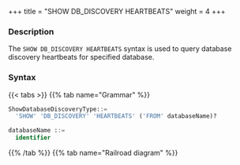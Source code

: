 +++
title = "SHOW DB_DISCOVERY HEARTBEATS"
weight = 4
+++

### Description

The `SHOW DB_DISCOVERY HEARTBEATS` syntax is used to query database discovery heartbeats for specified database.

### Syntax

{{< tabs >}}
{{% tab name="Grammar" %}}
```sql
ShowDatabaseDiscoveryType::=
  'SHOW' 'DB_DISCOVERY' 'HEARTBEATS' ('FROM' databaseName)?

databaseName ::=
  identifier
```
{{% /tab %}}
{{% tab name="Railroad diagram" %}}
<iframe frameborder="0" name="diagram" id="diagram" width="100%" height="100%"></iframe>
{{% /tab %}}
{{< /tabs >}}

### Supplement

- When `databaseName` is not specified, the default is the currently used `DATABASE`. If `DATABASE` is not used, `No database selected` will be prompted.

### Return value description

| Column                   | Description                             |
| ------------------------ | ----------------------------------------|
| name                     | Database discovery heartbeat name       |
| props                    | Database discovery heartbeat properties |




### Example

- Query database discovery heartbeats for specified database.

```sql
SHOW DB_DISCOVERY HEARTBEATS FROM test1;
```

```sql
mysql> SHOW DB_DISCOVERY HEARTBEATS FROM test1;
+-------------------+---------------------------------+
| name              | props                           |
+-------------------+---------------------------------+
| group_0_heartbeat | {keep-alive-cron=0/5 * * * * ?} |
+-------------------+---------------------------------+
1 row in set (0.00 sec)
```

- Query database discovery heartbeats for current database.

```sql
SHOW DB_DISCOVERY HEARTBEATS;
```

```sql
mysql> SHOW DB_DISCOVERY HEARTBEATS;
+-------------------+---------------------------------+
| name              | props                           |
+-------------------+---------------------------------+
| group_0_heartbeat | {keep-alive-cron=0/5 * * * * ?} |
+-------------------+---------------------------------+
1 row in set (0.00 sec)
```

### Reserved word

`SHOW`, `DB_DISCOVERY`, `HEARTBEATS`, `FROM`

### Related links

- [Reserved word](/en/reference/distsql/syntax/reserved-word/)
